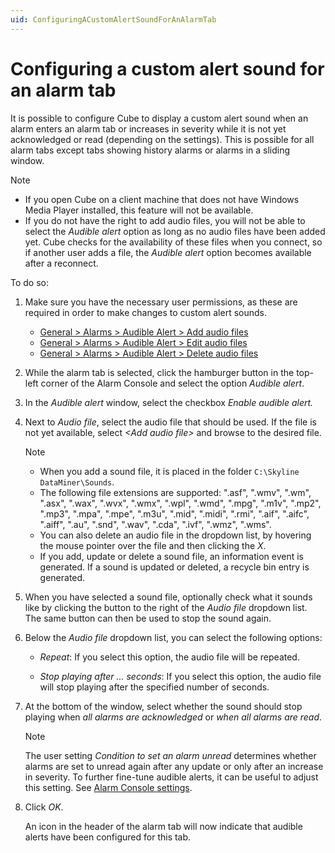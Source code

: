 ```yaml
---
uid: ConfiguringACustomAlertSoundForAnAlarmTab
---
```


# Configuring a custom alert sound for an alarm tab

It is possible to configure Cube to display a custom alert sound when an alarm enters an alarm tab or increases in severity while it is not yet acknowledged or read (depending on the settings). This is possible for all alarm tabs except tabs showing history alarms or alarms in a sliding window.

> [!NOTE]
>
> - If you open Cube on a client machine that does not have Windows Media Player installed, this feature will not be available.
> - If you do not have the right to add audio files, you will not be able to select the *Audible alert* option as long as no audio files have been added yet. Cube checks for the availability of these files when you connect, so if another user adds a file, the *Audible alert* option becomes available after a reconnect.

To do so:

1. Make sure you have the necessary user permissions, as these are required in order to make changes to custom alert sounds.

   - [General > Alarms > Audible Alert > Add audio files](xref:DataMiner_user_permissions#general--alarms--audible-alert--add-audio-files)
   - [General > Alarms > Audible Alert > Edit audio files](xref:DataMiner_user_permissions#general--alarms--audible-alert--edit-audio-files)
   - [General > Alarms > Audible Alert > Delete audio files](xref:DataMiner_user_permissions#general--alarms--audible-alert--delete-audio-files)

1. While the alarm tab is selected, click the hamburger button in the top-left corner of the Alarm Console and select the option *Audible alert*.

1. In the *Audible alert* window, select the checkbox *Enable audible alert.*

1. Next to *Audio file*, select the audio file that should be used. If the file is not yet available, select *\<Add audio file>* and browse to the desired file.

   > [!NOTE]
   > - When you add a sound file, it is placed in the folder `C:\Skyline DataMiner\Sounds`.
   > - The following file extensions are supported: ".asf", ".wmv", ".wm", ".asx", ".wax", ".wvx", ".wmx", ".wpl", ".wmd", ".mpg", ".m1v", ".mp2", ".mp3", ".mpa", ".mpe", ".m3u", ".mid", ".midi", ".rmi", ".aif", ".aifc", ".aiff", ".au", ".snd", ".wav", ".cda", ".ivf", ".wmz", ".wms".
   > - You can also delete an audio file in the dropdown list, by hovering the mouse pointer over the file and then clicking the *X*.
   > - If you add, update or delete a sound file, an information event is generated. If a sound is updated or deleted, a recycle bin entry is generated.

1. When you have selected a sound file, optionally check what it sounds like by clicking the button to the right of the *Audio file* dropdown list. The same button can then be used to stop the sound again.

1. Below the *Audio file* dropdown list, you can select the following options:

   - *Repeat*: If you select this option, the audio file will be repeated.

   - *Stop playing after ... seconds*: If you select this option, the audio file will stop playing after the specified number of seconds.

1. At the bottom of the window, select whether the sound should stop playing when *all alarms are acknowledged* or *when all alarms are read*.

   > [!NOTE]
   > The user setting *Condition to set an alarm unread* determines whether alarms are set to unread again after any update or only after an increase in severity. To further fine-tune audible alerts, it can be useful to adjust this setting. See [Alarm Console settings](xref:User_settings#alarm-console-settings).

1. Click *OK*.

   An icon in the header of the alarm tab will now indicate that audible alerts have been configured for this tab.
